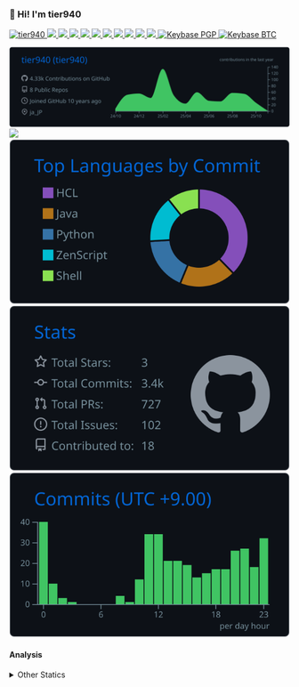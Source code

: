 ### 👋 Hi! I'm tier940

<p align="left"> 
  <a href="https://github.com/tier940/tier940/">
    <img src="https://komarev.com/ghpvc/?username=tier940" alt="tier940" />
  </a>
  <a href="http://twitter.com/tier940">
    <img height="20" src="https://img.shields.io/twitter/follow/tier940?label=Twitter&logo=twitter&style=flat" />
  </a>
  <a href="https://github.com/tier940">
    <img height="20" src="https://img.shields.io/github/followers/tier940?label=follow&logo=github&style=flat" />
  </a>
  <a href="https://www.reddit.com/user/tier940">
    <img height="20" src="https://img.shields.io/reddit/user-karma/combined/tier940?label=Reddit&logo=reddit&style=flat" />
  </a>
  <a href="https://stackoverflow.com/users/17317833/tier940">
    <img height="20" src="https://img.shields.io/stackexchange/stackoverflow/r/17317833?label=StackOverflow&logo=stack-overflow&style=flat" />
  </a>
  <a href="https://zenn.dev/tier940">
    <img height="20" src="https://zenn.badge.nikaera.com/s/tier940/likes" />
  </a>
  <a href="https://zenn.dev/tier940">
    <img height="20" src="https://zenn.badge.nikaera.com/s/tier940/followers" />
  </a>
  <a href="https://zenn.dev/tier940">
    <img height="20" src="https://zenn.badge.nikaera.com/s/tier940/articles" />
  </a>
  <a href="http://qiita.com/tier940">
    <img height="20" src="https://qiita-badge.apiapi.app/s/tier940/posts.svg" />
  </a>
  <a href="http://qiita.com/tier940">
    <img height="20" src="https://qiita-badge.apiapi.app/s/tier940/contributions.svg" />
  </a>
  <a href="https://github.com/tier940/tier940/">
    <img height="20" src="https://github.com/tier940/tier940/actions/workflows/main.yml/badge.svg" />
  </a>
  <a href="https://keybase.io/tier940">
    <img alt="Keybase PGP" src="https://img.shields.io/keybase/pgp/tier940">
  </a>
  <a href="https://keybase.io/tier940">
    <img alt="Keybase BTC" src="https://img.shields.io/keybase/btc/tier940">
  </a>
</p>

[![](https://raw.githubusercontent.com/tier940/tier940/main/profile-summary-card-output/github_dark/0-profile-details.svg)](https://github.com/vn7n24fzkq/github-profile-summary-cards)
[![](https://raw.githubusercontent.com/tier940/tier940/main/profile-summary-card-output/github_dark/1-repos-per-language.svg)](https://github.com/vn7n24fzkq/github-profile-summary-cards) [![](https://raw.githubusercontent.com/tier940/tier940/main/profile-summary-card-output/github_dark/2-most-commit-language.svg)](https://github.com/vn7n24fzkq/github-profile-summary-cards)
[![](https://raw.githubusercontent.com/tier940/tier940/main/profile-summary-card-output/github_dark/3-stats.svg)](https://github.com/vn7n24fzkq/github-profile-summary-cards) [![](https://raw.githubusercontent.com/tier940/tier940/main/profile-summary-card-output/github_dark/4-productive-time.svg)](https://github.com/vn7n24fzkq/github-profile-summary-cards)


#### Analysis
<!-- <img height="150" src="https://github.com/tier940/tier940/blob/master/images/stat.svg" alt="Alternative Text"/> -->

<details>
  <summary>Other Statics</summary>
  <!--START_SECTION:waka-->
![Code Time](http://img.shields.io/badge/Code%20Time-4%2C620%20hrs%206%20mins-blue)

**🐱 My GitHub Data** 

> 📦 36.5 kB Used in GitHub's Storage 
 > 
> 💼 Opted to Hire
 > 
> 📜 11 Public Repositories 
 > 
> 🔑 6 Private Repositories 
 > 
**I'm an Early 🐤** 

```text
🌞 Morning                3061 commits        ████░░░░░░░░░░░░░░░░░░░░░   16.82 % 
🌆 Daytime                6537 commits        █████████░░░░░░░░░░░░░░░░   35.92 % 
🌃 Evening                6706 commits        █████████░░░░░░░░░░░░░░░░   36.85 % 
🌙 Night                  1896 commits        ███░░░░░░░░░░░░░░░░░░░░░░   10.42 % 
```
📅 **I'm Most Productive on Saturday** 

```text
Monday                   1854 commits        ███░░░░░░░░░░░░░░░░░░░░░░   10.19 % 
Tuesday                  2931 commits        ████░░░░░░░░░░░░░░░░░░░░░   16.10 % 
Wednesday                2311 commits        ███░░░░░░░░░░░░░░░░░░░░░░   12.70 % 
Thursday                 1795 commits        ██░░░░░░░░░░░░░░░░░░░░░░░   09.86 % 
Friday                   2554 commits        ████░░░░░░░░░░░░░░░░░░░░░   14.03 % 
Saturday                 3390 commits        █████░░░░░░░░░░░░░░░░░░░░   18.63 % 
Sunday                   3365 commits        █████░░░░░░░░░░░░░░░░░░░░   18.49 % 
```


📊 **This Week I Spent My Time On** 

```text
🕑︎ Time Zone: Asia/Tokyo

💬 Programming Languages: 
Other                    31 hrs 49 mins      █████████████████████░░░░   82.72 % 
Markdown                 1 hr 33 mins        █░░░░░░░░░░░░░░░░░░░░░░░░   04.07 % 
YAML                     1 hr 22 mins        █░░░░░░░░░░░░░░░░░░░░░░░░   03.58 % 
Java                     1 hr 1 min          █░░░░░░░░░░░░░░░░░░░░░░░░   02.65 % 
INI                      39 mins             ░░░░░░░░░░░░░░░░░░░░░░░░░   01.73 % 

🔥 Editors: 
Chrome                   35 hrs 45 mins      ███████████████████████░░   92.98 % 
VS Code                  2 hrs 28 mins       ██░░░░░░░░░░░░░░░░░░░░░░░   06.44 % 
IntelliJ IDEA            13 mins             ░░░░░░░░░░░░░░░░░░░░░░░░░   00.58 % 

💻 Operating System: 
Windows                  36 hrs 9 mins       ████████████████████████░   94.01 % 
Mac                      1 hr 25 mins        █░░░░░░░░░░░░░░░░░░░░░░░░   03.69 % 
Linux                    52 mins             █░░░░░░░░░░░░░░░░░░░░░░░░   02.30 % 
```

**I Mostly Code in Java** 

```text
Java                     17 repos            █████████████░░░░░░░░░░░░   53.12 % 
ZenScript                3 repos             ██░░░░░░░░░░░░░░░░░░░░░░░   09.38 % 
Shell                    2 repos             ██░░░░░░░░░░░░░░░░░░░░░░░   06.25 % 
Python                   2 repos             ██░░░░░░░░░░░░░░░░░░░░░░░   06.25 % 
HTML                     1 repo              █░░░░░░░░░░░░░░░░░░░░░░░░   03.12 % 
```



**Timeline**

![Lines of Code chart](https://raw.githubusercontent.com/tier940/tier940/main/assets/bar_graph.png)


 Last Updated on 20/10/2024 00:08:57 UTC
<!--END_SECTION:waka-->
</details>
